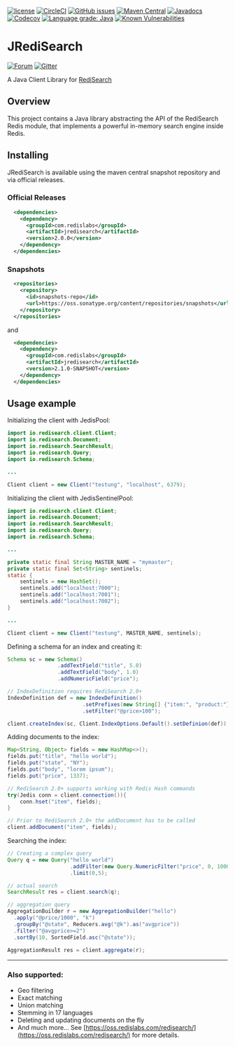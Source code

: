[![license](https://img.shields.io/github/license/RedisLabs/JRediSearch.svg)](https://github.com/RediSearch/JRediSearch/blob/master/LICENSE)
[![CircleCI](https://circleci.com/gh/RediSearch/JRediSearch/tree/master.svg?style=svg)](https://circleci.com/gh/RediSearch/JRediSearch/tree/master)
[![GitHub issues](https://img.shields.io/github/release/RedisLabs/JRediSearch.svg)](https://github.com/RedisLabs/JRediSearch/releases/latest)
[![Maven Central](https://maven-badges.herokuapp.com/maven-central/com.redislabs/jredisearch/badge.svg)](https://maven-badges.herokuapp.com/maven-central/com.redislabs/jredisearch)
[![Javadocs](https://www.javadoc.io/badge/com.redislabs/jredisearch.svg)](https://www.javadoc.io/doc/com.redislabs/jredisearch)
[![Codecov](https://codecov.io/gh/RediSearch/JRediSearch/branch/master/graph/badge.svg)](https://codecov.io/gh/RediSearch/JRediSearch)
[![Language grade: Java](https://img.shields.io/lgtm/grade/java/g/RediSearch/JRediSearch.svg?logo=lgtm&logoWidth=18)](https://lgtm.com/projects/g/RediSearch/JRediSearch/context:java)
[![Known Vulnerabilities](https://snyk.io/test/github/RediSearch/JRediSearch/badge.svg?targetFile=pom.xml)](https://snyk.io/test/github/RediSearch/JRediSearch?targetFile=pom.xml)

# JRediSearch
[![Forum](https://img.shields.io/badge/Forum-RediSearch-blue)](https://forum.redislabs.com/c/modules/redisearch/)
[![Gitter](https://badges.gitter.im/RedisLabs/RediSearch.svg)](https://gitter.im/RedisLabs/RediSearch?utm_source=badge&utm_medium=badge&utm_campaign=pr-badge)

A Java Client Library for [RediSearch](https://oss.redislabs.com/redisearch/)

## Overview 

This project contains a Java library abstracting the API of the RediSearch Redis module, that implements a powerful 
in-memory search engine inside Redis. 
 
## Installing

JRediSearch is available using the maven central snapshot repository and via official
releases.

### Official Releases

```xml
  <dependencies>
    <dependency>
      <groupId>com.redislabs</groupId>
      <artifactId>jredisearch</artifactId>
      <version>2.0.0</version>
    </dependency>
  </dependencies>
```

### Snapshots

```xml
  <repositories>
    <repository>
      <id>snapshots-repo</id>
      <url>https://oss.sonatype.org/content/repositories/snapshots</url>
    </repository>
  </repositories>
```

and
```xml
  <dependencies>
    <dependency>
      <groupId>com.redislabs</groupId>
      <artifactId>jredisearch</artifactId>
      <version>2.1.0-SNAPSHOT</version>
    </dependency>
  </dependencies>
```

## Usage example

Initializing the client with JedisPool:

```java
import io.redisearch.client.Client;
import io.redisearch.Document;
import io.redisearch.SearchResult;
import io.redisearch.Query;
import io.redisearch.Schema;

...

Client client = new Client("testung", "localhost", 6379);
```
Initializing the client with JedisSentinelPool:

```java
import io.redisearch.client.Client;
import io.redisearch.Document;
import io.redisearch.SearchResult;
import io.redisearch.Query;
import io.redisearch.Schema;

...

private static final String MASTER_NAME = "mymaster";
private static final Set<String> sentinels;
static {
    sentinels = new HashSet();
    sentinels.add("localhost:7000");
    sentinels.add("localhost:7001");
    sentinels.add("localhost:7002");
}

...

Client client = new Client("testung", MASTER_NAME, sentinels);
```

Defining a schema for an index and creating it:

```java
Schema sc = new Schema()
                .addTextField("title", 5.0)
                .addTextField("body", 1.0)
                .addNumericField("price");

// IndexDefinition requires RediSearch 2.0+
IndexDefinition def = new IndexDefinition()
						.setPrefixes(new String[] {"item:", "product:"})
						.setFilter("@price>100");

client.createIndex(sc, Client.IndexOptions.Default().setDefinion(def));
```
 
Adding documents to the index:

```java
Map<String, Object> fields = new HashMap<>();
fields.put("title", "hello world");
fields.put("state", "NY");
fields.put("body", "lorem ipsum");
fields.put("price", 1337);

// RediSearch 2.0+ supports working with Redis Hash commands
try(Jedis conn = client.connection()){
	conn.hset("item", fields);
}
```

```java
// Prior to RediSearch 2.0+ the addDocument has to be called
client.addDocument("item", fields);
```

Searching the index:

```java
// Creating a complex query
Query q = new Query("hello world")
                    .addFilter(new Query.NumericFilter("price", 0, 1000))
                    .limit(0,5);

// actual search
SearchResult res = client.search(q);

// aggregation query
AggregationBuilder r = new AggregationBuilder("hello")
  .apply("@price/1000", "k")
  .groupBy("@state", Reducers.avg("@k").as("avgprice"))
  .filter("@avgprice>=2")
  .sortBy(10, SortedField.asc("@state"));
  
AggregationResult res = client.aggregate(r);
```

---
 
### Also supported:

* Geo filtering
* Exact matching
* Union matching
* Stemming in 17 languages
* Deleting and updating documents on the fly
* And much more... See [https://oss.redislabs.com/redisearch/](https://oss.redislabs.com/redisearch/) for more details.

